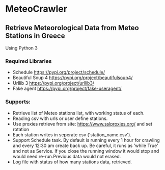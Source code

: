 # MeteoCrawler
## Retrieve Meteorological Data from Meteo Stations in Greece
Using Python 3
### Required Libraries
- Schedule https://pypi.org/project/schedule/
- Beautiful Soup 4 https://pypi.org/project/beautifulsoup4/
- Urllib 3  https://pypi.org/project/urllib3/
- Fake agent https://pypi.org/project/fake-useragent/

### Supports:
- Retrieve list of Meteo stations list, with working status of each.
- Reading csv with urls or user define stations.
- Use proxies retrieve from site: https://www.sslproxies.org/ and set rotation 
- Each station writes in seperate csv ('station_name.csv').
- Support Schedule task. By default is running every 1 hour for crawling and every 12:30 am create back up. Be careful, it runs as 'while True' and not as Service. If you close the running window it would stop and would need re-run.Previous data would not erased.   
- Log file with status of how many stations data, retrieved. 

